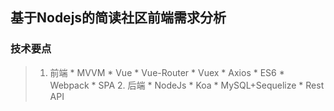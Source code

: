 ## 基于Nodejs的简读社区前端需求分析

### 技术要点
>	1. 前端
		* MVVM
		* Vue
		* Vue-Router
		* Vuex
		* Axios	
		* ES6
		* Webpack
		* SPA
	2. 后端
		* NodeJs
		* Koa
		* MySQL+Sequelize
		* Rest API 
